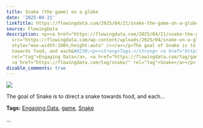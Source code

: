 ```yaml
---
title: Snake (the game) on a globe
date: '2025-04-21'
linkTitle: https://flowingdata.com/2025/04/21/snake-the-game-on-a-globe/
source: FlowingData
description: <p><a href="https://flowingdata.com/2025/04/21/snake-the-game-on-a-globe/"><img
  src="https://flowingdata.com/wp-content/uploads/2025/04/snake-on-a-globe-750x591.png"
  style="max-width:100%;height:auto" /></a></p>The goal of Snake is to direct a snake
  towards food, and each&#8230;<p><strong>Tags:</strong> <a href="https://flowingdata.com/tag/engaging-data/"
  rel="tag">Engaging Data</a>, <a href="https://flowingdata.com/tag/game/" rel="tag">game</a>,
  <a href="https://flowingdata.com/tag/snake/" rel="tag">Snake</a></p> ...
disable_comments: true
---
```

<p><a href="https://flowingdata.com/2025/04/21/snake-the-game-on-a-globe/"><img src="https://flowingdata.com/wp-content/uploads/2025/04/snake-on-a-globe-750x591.png" style="max-width:100%;height:auto" /></a></p>The goal of Snake is to direct a snake towards food, and each&#8230;<p><strong>Tags:</strong> <a href="https://flowingdata.com/tag/engaging-data/" rel="tag">Engaging Data</a>, <a href="https://flowingdata.com/tag/game/" rel="tag">game</a>, <a href="https://flowingdata.com/tag/snake/" rel="tag">Snake</a></p> ...